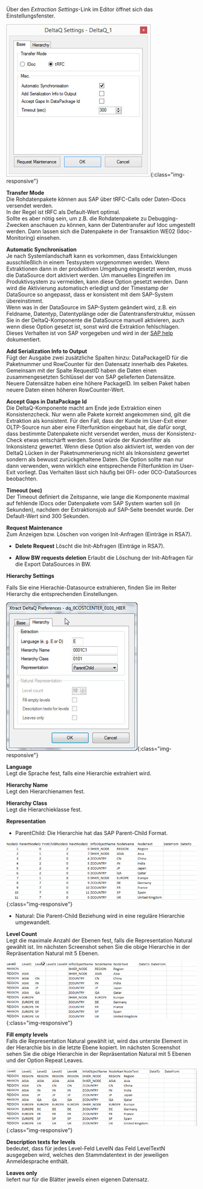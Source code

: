 Über den *Extraction Settings*-Link im Editor öffnet sich das Einstellungsfenster.

![XU_DeltaQ_Settings](/img/content/XU_DeltaQ_Settings.jpg){:class="img-responsive"}

**Transfer Mode**<br>
Die Rohdatenpakete können aus SAP über tRFC-Calls oder Daten-IDocs versendet werden. <br>
In der Regel ist tRFC als Default-Wert optimal. <br>Sollte es aber nötig sein, um z.B. die Rohdatenpakete zu Debugging-Zwecken anschauen zu können, kann der Datentransfer auf Idoc umgestellt werden. Dann lassen sich die Datenpakete in der Transaktion WE02 (Idoc-Monitoring) einsehen.


**Automatic Synchronisation**<br>
Je nach Systemlandschaft kann es vorkommen, dass Entwicklungen ausschließlich in einem Testsystem vorgenommen werden. Wenn Extraktionen dann in der produktiven Umgebung eingesetzt werden, muss die DataSource dort aktiviert werden. Um manuelles Eingreifen im Produktivsystem zu vermeiden, kann diese Option gesetzt werden. Dann wird die Aktivierung automatisch erledigt und der Timestamp der DataSource so angepasst, dass er konsistent mit dem SAP-System übereinstimmt.<br>
Wenn was in der DataSource im SAP-System geändert wird, z.B. ein Feldname, Datentyp, Datentyplänge oder die Datentransferstruktur, müssen Sie in der DeltaQ-Komponente die DataSource manuell aktivieren, auch wenn diese Option gesetzt ist, sonst wird die Extraktion fehlschlagen. Dieses Verhalten ist von SAP vorgegeben und wird in der [SAP help](https://help.sap.com/viewer/ccc9cdbdc6cd4eceaf1e5485b1bf8f4b/7.4.19/de-DE/4a12eaff76df1b42e10000000a42189c.html) dokumentiert.

**Add Serialization Info to Output**<br>
Fügt der Ausgabe zwei zusätzliche Spalten hinzu: DataPackageID für die Paketnummer und RowCounter für den Datensatz innerhalb des Paketes.<br>
Gemeinsam mit der Spalte RequestID haben die Daten einen zusammengesetzten Schlüssel der von SAP gelieferten Datensätze.<br>
Neuere Datensätze haben eine höhere PackageID.
Im selben Paket haben neuere Daten einen höheren RowCounter-Wert. 


**Accept Gaps in DataPackage Id**<br>
Die DeltaQ-Komponente macht am Ende jede Extraktion einen Konsistenzcheck. Nur wenn alle Pakete korrekt angekommen sind, gilt die Extraktion als konsistent. Für den Fall, dass der Kunde im User-Exit einer OLTP-Source nun aber eine Filterfunktion eingebaut hat, die dafür sorgt, dass bestimmte Datenpakete nicht versendet werden, muss der Konsistenz-Check etwas entschärft werden. Sonst würde der Kundenfilter als Inkonsistenz gewertet. Wenn diese Option also aktiviert ist, werden von der DeltaQ Lücken in der Paketnummerierung nicht als Inkonsistenz gewertet sondern als bewusst zurückgehaltene Daten. Die Option sollte man nur dann verwenden, wenn wirklich eine entsprechende Filterfunktion im User-Exit vorliegt. Das Verhalten lässt sich häufig bei 0FI- oder 0CO-DataSources beobachten.

**Timeout (sec)**<br>
Der Timeout definiert die Zeitspanne, wie lange die Komponente maximal auf fehlende IDocs oder Datenpakete vom SAP System warten soll (in Sekunden), nachdem der Extraktionsjob auf SAP-Seite beendet wurde. Der Default-Wert sind 300 Sekunden.

**Request Maintenance**<br>
Zum Anzeigen bzw. Löschen von vorigen Init-Anfragen (Einträge in RSA7).

- **Delete Request**
    Löscht die Init-Abfragen (Einträge in RSA7).

- **Allow BW requests deletion**
    Erlaubt die Löschung der Init-Abfragen für die Export DataSources in BW.



**Hierarchy Settings**

Falls Sie eine Hierachie-Datasource extrahieren, finden Sie im Reiter Hierarchy die entsprechenden Einstellungen.

![Deltaq-Preferences-Hierarchy](/img/content/Deltaq-Preferences-Hierarchy.jpg){:class="img-responsive"}

**Language**<br>
Legt die Sprache fest, falls eine Hierarchie extrahiert wird.

**Hierarchy Name**<br>
Legt den Hierarchienamen fest.

**Hierarchy Class**<br>
Legt die Hierarchieklasse fest.


**Representation**

- ParentChild: Die Hierarchie hat das SAP Parent-Child Format.

![Deltaq-Hierarchies-Parent-Child](/img/content/Deltaq-Hierarchies-Parent-Child.png){:class="img-responsive"}

- Natural: Die Parent-Child Beziehung wird in eine reguläre Hierarchie umgewandelt.

**Level Count**<br>
Legt die maximale Anzahl der Ebenen fest, falls die Representation Natural gewählt ist. Im nächsten Screenshot sehen Sie die obige Hierarchie in der Repräsentation Natural mit 5 Ebenen.

![Deltaq-Hierarchies-Parent-Child-Natural](/img/content/Deltaq-Hierarchies-Parent-Child-Natural.png){:class="img-responsive"}

**Fill empty levels**<br>
Falls die Representation Natural gewählt ist, wird das unterste Element in der Hierarchie bis in die letzte Ebene kopiert. Im nächsten Screenshot sehen Sie die obige Hierarchie in der Repräsentation Natural mit 5 Ebenen und der Option Repeat Leaves.

![Deltaq-Hierarchies-Parent-Child-Repeat](/img/content/Deltaq-Hierarchies-Parent-Child-Repeat.png){:class="img-responsive"}

**Description texts for levels** <br>
bedeutet, dass für jedes Level-Feld LevelN das Feld LevelTextN ausgegeben wird, welches den Stammdatentext in der jeweiligen Anmeldesprache enthält.

**Leaves only**<br>
liefert nur für die Blätter jeweils einen eigenen Datensatz. 